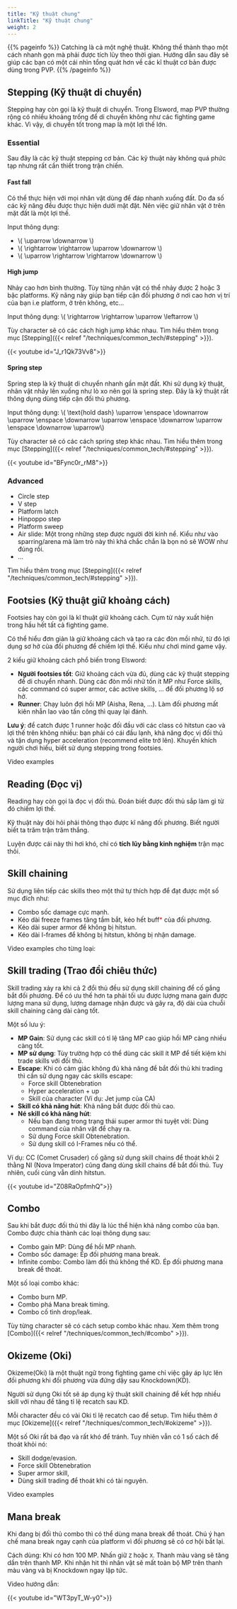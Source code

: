 ```yaml
---
title: "Kỹ thuật chung"
linkTitle: "Kỹ thuật chung"
weight: 2
---
```


{{% pageinfo %}}
Catching là cả một nghệ thuật. Không thể thành thạo một cách nhanh gọn mà phải được tích lũy theo thời gian. Hướng dẫn sau đây sẽ giúp các bạn có một cái nhìn tổng quát hơn về các kĩ thuật cơ bản được dùng trong PVP.
{{% /pageinfo %}}

## Stepping (Kỹ thuật di chuyển)

Stepping hay còn gọi là kỹ thuật di chuyển. Trong Elsword, map PVP thường rộng có nhiều khoảng trống để di chuyển không như các fighting game khác. Vì vậy, di chuyển tốt trong map là một lợi thế lớn.

### Essential

Sau đây là các kỹ thuật stepping cơ bản. Các kỹ thuật này không quá phức tạp nhưng rất cần thiết trong trận chiến.

#### Fast fall

Có thể thực hiện với mọi nhân vật dùng để đáp nhanh xuống đất. Do đa số các kỹ năng đều được thực hiện dưới mặt đặt. Nên việc giữ nhân vật ở trên mặt đất là một lợi thế.

Input thông dụng: 
- \\( \uparrow \downarrow \\)
- \\( \rightarrow \rightarrow \uparrow \downarrow \\)
- \\( \uparrow \rightarrow \rightarrow \downarrow \\)

#### High jump

Nhảy cao hơn bình thường. Tùy từng nhân vật có thể nhảy được 2 hoặc 3 bậc platforms. Kỹ năng này giúp bạn tiếp cận đối phương ở nơi cao hơn vị trí của bạn i.e platform, ở trên không, etc...

Input thông dụng: \\( \rightarrow \rightarrow \uparrow \leftarrow \\)

Tùy character sẽ có các cách high jump khác nhau. Tìm hiểu thêm trong mục [Stepping]({{< relref "/techniques/common_tech/#stepping" >}}).

<div style="max-width: 600px">{{< youtube id="J_r1Qk73Vv8">}}</div>

#### Spring step
Spring step là kỹ thuật di chuyển nhanh gần mặt đất. Khi sử dụng kỹ thuật, nhân vật nhảy lên xuống như lò xo nên gọi là spring step. Đây là kỹ thuật rất thông dụng dùng tiếp cận đối thủ phương. 

Input thông dụng: \\( \text{hold dash} \uparrow \enspace \downarrow \uparrow \enspace \downarrow \uparrow \enspace \downarrow \uparrow \enspace \downarrow \uparrow\\)

Tùy character sẽ có các cách spring step khác nhau. Tìm hiểu thêm trong mục [Stepping]({{< relref "/techniques/common_tech/#stepping" >}}).

<div style="max-width: 600px">{{< youtube id="BFync0r_rM8">}}</div>

### Advanced
- Circle step
- V step
- Platform latch
- Hinpoppo step
- Platform sweep
- Air slide: Một trong những step được người đời kính nể. Kiểu như vào sparring/arena mà làm trò này thì khá chắc chắn là bọn nó sẽ WOW như đúng rồi.
- ...

Tìm hiểu thêm trong mục [Stepping]({{< relref "/techniques/common_tech/#stepping" >}}).

## Footsies (Kỹ thuật giữ khoảng cách)

Footsies hay còn gọi là kĩ thuật giữ khoảng cách. Cụm từ này xuất hiện trong hầu hết tất cả fighting game. 

Có thể hiểu đơn giản là giữ khoảng cách và tạo ra các đòn mồi nhử, từ đó lợi dụng sơ hở của đối phương để chiếm lợi thế. Kiểu như chơi mind game vậy.

2 kiểu giữ khoảng cách phổ biến trong Elsword:
- **Người footsies tốt**: Giữ khoảng cách vừa đủ, dùng các kỹ thuật stepping để di chuyển nhanh. Dùng các đòn mồi nhử tốn ít MP như Force skills, các command có super armor, các active skills, ... để đối phương lộ sơ hở.
- **Runner**: Chạy luôn đợi hồi MP (Aisha, Rena, ...). Làm đối phương mất kiên nhẫn lao vào tấn công thì quay lại đánh.

**Lưu ý**: để catch được 1 runner hoặc đối đầu với các class có hitstun cao và lợi thế trên không nhiều: bạn phải có cái đầu lạnh, khả năng đọc vị đối thủ và tận dụng hyper acceleration (recommend elite trở lên).
Khuyến khích người chơi hiểu, biết sử dụng stepping trong footsies.

Video examples

## Reading (Đọc vị)

Reading hay còn gọi là đọc vị đối thủ. Đoán biết được đối thủ sắp làm gì từ đó chiếm lợi thế. 

Kỹ thuật này đòi hỏi phải thông thạo được kĩ năng đối phương. Biết người biết ta trăm trận trăm thắng. 

Luyện được cái này thì hơi khó, chỉ có **tích lũy bằng kinh nghiệm** trận mạc thôi.

## Skill chaining

Sử dụng liên tiếp các skills theo một thứ tự thích hợp để đạt được một số mục đích như:
- Combo sốc damage cực mạnh.
- Kéo dài freeze frames tăng tầm bắt, kéo hết buff<span data-toggle="tooltip" data-placement="top" title="E.g. Super armor, I-frames" style="color: red">*</span> của đối phương.
- Kéo dài super armor để không bị hitstun.
- Kéo dài I-frames để không bị hitstun, không bị nhận damage.

Video examples cho từng loại: 

## Skill trading (Trao đổi chiêu thức)

Skill trading xảy ra khi cả 2 đổi thủ đều sử dụng skill chaining để cố gắng bắt đối phương. Để có ưu thế hơn ta phải tối ưu được lượng mana gain được lượng mana sử dụng, lượng damage nhận được và gây ra, độ dài của chuỗi skill chaining càng dài càng tốt.

Một số lưu ý:
- **MP Gain**: Sử dụng các skill có tỉ lệ tăng MP cao giúp hồi MP càng nhiều càng tốt.
- **MP sử dụng**: Tùy trường hợp có thể dùng các skill ít MP để tiết kiệm khi trade skills với đối thủ.
- **Escape**: Khi có cảm giác không đủ khả năng để bắt đối thủ khi trading thì cần sử dụng ngay các skills escape:
  - Force skill Obtenebration
  - Hyper acceleration + up
  - Skill của character (Ví dụ: Jet jump của CA)
- **Skill có khả năng hút**: Khả năng bắt được đối thủ cao.
- **Né skill có khả năng hút**: 
  - Nếu bạn đang trong trạng thái super armor thì tuyệt vời: Dùng command của nhân vật để chạy ra.
  - Sử dụng Force skill Obtenebration.
  - Sử dụng skill có I-Frames nếu có thể.

Ví dụ: CC (Comet Crusader) cố găng sử dụng skill chains để thoát khỏi 2 thằng NI (Nova Imperator) cũng đang dùng skill chains để bắt đối thủ. Tuy nhiên, cuối cùng vẫn dính hitstun.
<div style="max-width: 600px">{{< youtube id="Z08RaOpfmhQ">}}</div>

## Combo
Sau khi bắt được đối thủ thì đây là lúc thể hiện khả năng combo của bạn. Combo được chia thành các loại thông dụng sau:
- Combo gain MP: Dùng để hồi MP nhanh.
- Combo sốc damage: Ép đối phương mana break.
- Infinite combo: Combo làm đối thủ không thể KD. Ép đối phương mana break để thoát.

Một số loại combo khác:
- Combo burn MP.
- Combo phá Mana break timing.
- Combo cố tình drop/leak.

Tùy từng character sẽ có cách setup combo khác nhau. Xem thêm trong [Combo]({{< relref "/techniques/common_tech/#combo" >}}).

## Okizeme (Oki)

Okizeme(Oki) là một thuật ngữ trong fighting game chỉ việc gây áp lực lên đối phương khi đối phương vừa đứng dậy sau Knockdown(KD).

Người sử dụng Oki tốt sẽ áp dụng kỹ thuật skill chaining để kết hợp nhiều skill với nhau để tăng tỉ lệ recatch sau KD.

Mỗi character đều có vài Oki tỉ lệ recatch cao để setup. Tìm hiểu thêm ở mục [Okizeme]({{< relref "/techniques/common_tech/#okizeme" >}}).

Một số Oki rất bá đạo và rất khó để tránh. Tuy nhiên vẫn có 1 số cách để thoát khỏi nó: 
- Skill dodge/evasion. 
- Force skill Obtenebration
- Super armor skill, 
- Dùng skill trading để thoát khi có tài nguyên.

Video examples


## Mana break

Khi đang bị đối thủ combo thì có thể dùng mana break để thoát. Chú ý hạn chế mana break ngay cạnh của platform vì đối phương sẽ có cơ hội bắt lại.

Cách dùng: Khi có hơn 100 MP. Nhấn giữ `Z` hoặc `X`. Thanh màu vàng sẽ tăng dần trên thanh MP. Khi nhận hit thì nhân vật sẽ mất toàn bộ MP trên thanh màu vàng và bị Knockdown ngay lập tức.

Video hướng dẫn:
<div style="max-width: 600px">{{< youtube id="WT3pyT_W-y0">}}</div>